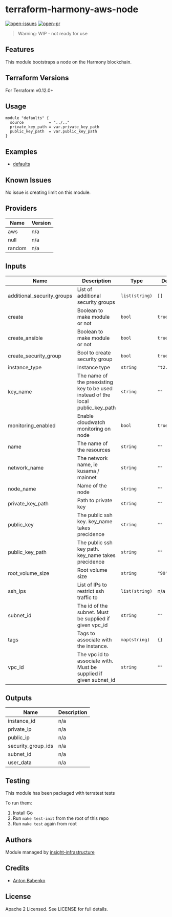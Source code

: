 # terraform-harmony-aws-node

[![open-issues](https://img.shields.io/github/issues-raw/insight-infrastructure/terraform-harmony-aws-node?style=for-the-badge)](https://github.com/insight-infrastructure/terraform-harmony-aws-node/issues)
[![open-pr](https://img.shields.io/github/issues-pr-raw/insight-infrastructure/terraform-harmony-aws-node?style=for-the-badge)](https://github.com/insight-infrastructure/terraform-harmony-aws-node/pulls)

> Warning: WIP - not ready for use 

## Features

This module bootstraps a node on the Harmony blockchain. 

## Terraform Versions

For Terraform v0.12.0+

## Usage

```hcl-terraform
module "defaults" {
  source           = "../.."
  private_key_path = var.private_key_path
  public_key_path  = var.public_key_path
}
```
## Examples

- [defaults](https://github.com/insight-infrastructure/terraform-harmony-aws-node/tree/master/examples/defaults)

## Known  Issues
No issue is creating limit on this module.

<!-- BEGINNING OF PRE-COMMIT-TERRAFORM DOCS HOOK -->
## Providers

| Name | Version |
|------|---------|
| aws | n/a |
| null | n/a |
| random | n/a |

## Inputs

| Name | Description | Type | Default | Required |
|------|-------------|------|---------|:-----:|
| additional\_security\_groups | List of additional security groups | `list(string)` | `[]` | no |
| create | Boolean to make module or not | `bool` | `true` | no |
| create\_ansible | Boolean to make module or not | `bool` | `true` | no |
| create\_security\_group | Bool to create security group | `bool` | `true` | no |
| instance\_type | Instance type | `string` | `"t2.small"` | no |
| key\_name | The name of the preexisting key to be used instead of the local public\_key\_path | `string` | `""` | no |
| monitoring\_enabled | Enable cloudwatch monitoring on node | `bool` | `true` | no |
| name | The name of the resources | `string` | `""` | no |
| network\_name | The network name, ie kusama / mainnet | `string` | `""` | no |
| node\_name | Name of the node | `string` | `""` | no |
| private\_key\_path | Path to private key | `string` | `""` | no |
| public\_key | The public ssh key. key\_name takes precidence | `string` | `""` | no |
| public\_key\_path | The public ssh key path. key\_name takes precidence | `string` | `""` | no |
| root\_volume\_size | Root volume size | `string` | `"90"` | no |
| ssh\_ips | List of IPs to restrict ssh traffic to | `list(string)` | n/a | yes |
| subnet\_id | The id of the subnet. Must be supplied if given vpc\_id | `string` | `""` | no |
| tags | Tags to associate with the instance. | `map(string)` | `{}` | no |
| vpc\_id | The vpc id to associate with.  Must be supplied if given subnet\_id | `string` | `""` | no |

## Outputs

| Name | Description |
|------|-------------|
| instance\_id | n/a |
| private\_ip | n/a |
| public\_ip | n/a |
| security\_group\_ids | n/a |
| subnet\_id | n/a |
| user\_data | n/a |

<!-- END OF PRE-COMMIT-TERRAFORM DOCS HOOK -->

## Testing
This module has been packaged with terratest tests

To run them:

1. Install Go
2. Run `make test-init` from the root of this repo
3. Run `make test` again from root

## Authors

Module managed by [insight-infrastructure](https://github.com/insight-infrastructure)

## Credits

- [Anton Babenko](https://github.com/antonbabenko)

## License

Apache 2 Licensed. See LICENSE for full details.
